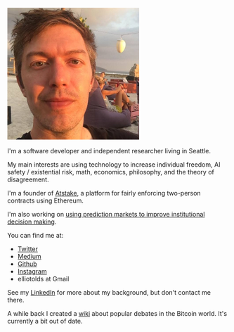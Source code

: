 ![me](mefb300.jpg)

I'm a software developer and independent researcher living in Seattle.

My main interests are using technology to increase individual freedom, AI safety / existential risk, math, economics, philosophy, and the theory of disagreement.

I'm a founder of [Atstake](https://atstake.net), a platform for fairly enforcing two-person contracts using Ethereum.

I'm also working on [using prediction markets to improve institutional decision making](institutionaldecisionmaking.md).

You can find me at:
- [Twitter](https://twitter.com/elliot_olds)
- [Medium](https://medium.com/@elliotolds)
- [Github](https://github.com/elliotolds)
- [Instagram](https://www.instagram.com/symme7ry/)
- elliotolds at Gmail

See my [LinkedIn](https://www.linkedin.com/in/elliotolds/) for more about my background, but don't contact me there.


A while back I created a [wiki](https://bitcoindebates.miraheze.org) about popular debates in the Bitcoin world. It's currently a bit out of date.
